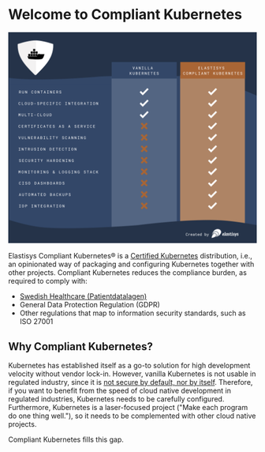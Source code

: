 # Welcome to Compliant Kubernetes

![Comparison of vanilla Kubernetes and Compliant Kubernetes](img/comparison-chart.png)

Elastisys Compliant Kubernetes® is a [Certified Kubernetes](https://landscape.cncf.io/organization=elastisys&selected=elastisys-compliant-kubernetes) distribution, i.e., an opinionated way of packaging and configuring Kubernetes together with other projects. Compliant Kubernetes reduces the compliance burden, as required to comply with:

* [Swedish Healthcare (Patientdatalagen)](https://elastisys.com/how-to-use-kubernetes-in-swedish-healthcare/)
* General Data Protection Regulation (GDPR)
* Other regulations that map to information security standards, such as ISO 27001

## Why Compliant Kubernetes?

Kubernetes has established itself as a go-to solution for high development velocity without vendor lock-in. However, vanilla Kubernetes is not usable in regulated industry, since it is [not secure by default, nor by itself](https://searchitoperations.techtarget.com/news/252487963/Kubernetes-security-defaults-prompt-upstream-dilemma). Therefore, if you want to benefit from the speed of cloud native development in regulated industries, Kubernetes needs to be carefully configured. Furthermore, Kubernetes is a laser-focused project ("Make each program do one thing well."), so it needs to be complemented with other cloud native projects.

Compliant Kubernetes fills this gap.
